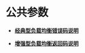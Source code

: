 # 公共参数<a name="zh-cn_topic_0134974184"></a>

-   **[经典型负载均衡错误码说明](经典型负载均衡错误码说明.md)**  

-   **[增强型负载均衡返回码说明](增强型负载均衡返回码说明.md)**  



